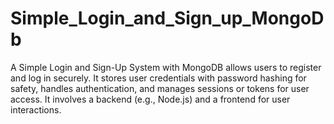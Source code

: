 # Simple_Login_and_Sign_up_MongoDb
A Simple Login and Sign-Up System with MongoDB allows users to register and log in securely. It stores user credentials with password hashing for safety, handles authentication, and manages sessions or tokens for user access. It involves a backend (e.g., Node.js) and a frontend for user interactions.
